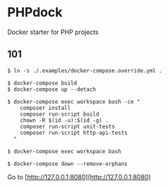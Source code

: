 # PHPdock

Docker starter for PHP projects

## 101

```shell
$ ln -s ./.examples/docker-compose.override.yml .

$ docker-compose build
$ docker-compose up --detach

$ docker-compose exec workspace bash -ce "
    composer install
    composer run-script build
    chown -R $(id -u):$(id -g) .
    composer run-script unit-tests
    composer run-script http-api-tests
  "

$ docker-compose exec workspace bash

$ docker-compose down --remove-orphans
```

Go to [http://127.0.0.1:8080](http://127.0.0.1:8080)
